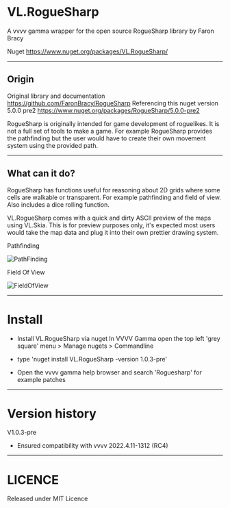 # VL.RogueSharp
A vvvv gamma wrapper for the open source RogueSharp library by Faron Bracy

Nuget https://www.nuget.org/packages/VL.RogueSharp/

-----------------------
## Origin
Original library and documentation https://github.com/FaronBracy/RogueSharp
Referencing this nuget version 5.0.0 pre2 https://www.nuget.org/packages/RogueSharp/5.0.0-pre2

RogueSharp is originally intended for game development of roguelikes.
It is not a full set of tools to make a game. For example RogueSharp provides the pathfinding but the user would have to create their own movement system using the provided path. 

-----------------------
## What can it do? 
RogueSharp has functions useful for reasoning about 2D grids where some cells are walkable or transparent. 
For example pathfinding and field of view. 
Also includes a dice rolling function. 

VL.RogueSharp comes with a quick and dirty ASCII preview of the maps using VL.Skia. This is for preview purposes only, it's expected most users would take the map data and plug it into their own prettier drawing system.

Pathfinding 

![PathFinding](https://user-images.githubusercontent.com/4467208/160279650-d17d9547-f492-4a94-b411-cde4496013b8.gif)

Field Of View

![FieldOfView](https://user-images.githubusercontent.com/4467208/160279651-b63cb7f4-a68d-4f96-8ff4-1676af9eed08.gif)

------------------------
# Install  

* Install VL.RogueSharp via nuget 
In VVVV Gamma open the top left 'grey square' menu > Manage nugets > Commandline

* type 'nuget install VL.RogueSharp -version 1.0.3-pre'

* Open the vvvv gamma help browser and search 'Roguesharp' for example patches 

------------------------
# Version history
V1.0.3-pre
* Ensured compatibility with vvvv 2022.4.11-1312 (RC4)  


-------------------------
# LICENCE 
Released under MIT Licence 
